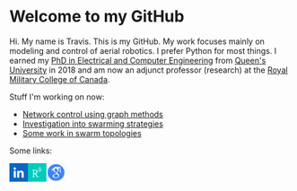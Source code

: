 # Welcome to my GitHub

Hi. My name is Travis. This is my GitHub. My work focuses mainly on modeling and control of aerial robotics. I prefer Python for most things. I earned my [PhD in Electrical and Computer Engineering](https://qspace.library.queensu.ca/handle/1974/24245) from [Queen's University](https://www.queensu.ca/) in 2018 and am now an adjunct professor (research) at the [Royal Military College of Canada](https://www.rmc-cmr.ca/en).

Stuff I'm working on now:

- [Network control using graph methods](https://github.com/tjards/pinning_swarming)
- [Investigation into swarming strategies](https://github.com/tjards/swarming_sim)
- [Some work in swarm topologies](https://github.com/tjards/twisted_circles)

Some links:

<a href="https://www.linkedin.com/in/p-travis-jardine-403b3a148"><img src="https://github.com/tjards/tjards/blob/main/linkedin2.png" align="left" height="33" ></a>
<a href="https://www.researchgate.net/profile/Peter-Jardine"><img src="https://github.com/tjards/tjards/blob/main/RG2.png" align="left" height="33" ></a>
<a href="https://scholar.google.com/citations?hl=en&user=RGlv4ZUAAAAJ&view_op=list_works&sortby=pubdate"><img src="https://github.com/tjards/tjards/blob/main/GS2.png" align="left" height="33"></a>






